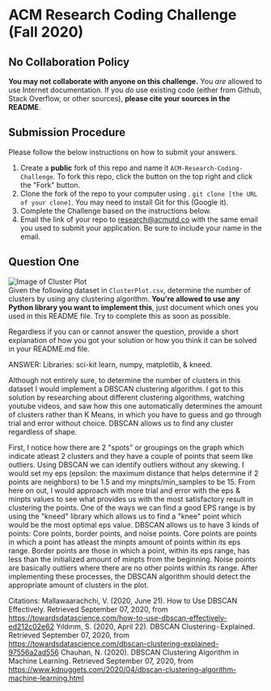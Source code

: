 # ACM Research Coding Challenge (Fall 2020)

## No Collaboration Policy

**You may not collaborate with anyone on this challenge.** You _are_ allowed to use Internet documentation. If you _do_ use existing code (either from Github, Stack Overflow, or other sources), **please cite your sources in the README**.

## Submission Procedure

Please follow the below instructions on how to submit your answers.

1. Create a **public** fork of this repo and name it `ACM-Research-Coding-Challenge`. To fork this repo, click the button on the top right and click the "Fork" button.
2. Clone the fork of the repo to your computer using . `git clone [the URL of your clone]`. You may need to install Git for this (Google it).
3. Complete the Challenge based on the instructions below.
4. Email the link of your repo to research@acmutd.co with the same email you used to submit your application. Be sure to include your name in the email.

## Question One

![Image of Cluster Plot](ClusterPlot.png)
<br/>
Given the following dataset in `ClusterPlot.csv`, determine the number of clusters by using any clustering algorithm. **You're allowed to use any Python library you want to implement this**, just document which ones you used in this README file. Try to complete this as soon as possible.

Regardless if you can or cannot answer the question, provide a short explanation of how you got your solution or how you think it can be solved in your README.md file.



ANSWER: 
Libraries: sci-kit learn, numpy, matplotlib, & kneed.

Although not entirely sure, to determine the number of clusters in this dataset I would implement a DBSCAN clustering algorithm. I got to this solution by researching about different clustering algorithms, watching youtube videos, and saw how this one automatically determines the amount of clusters rather than K Means, in which you have to guess and go through trial and error without choice. DBSCAN allows us to find any cluster regardless of shape. 

First, I notice how there are 2 "spots" or groupings on the graph which indicate atleast 2 clusters and they have a couple of points that seem like outliers. Using DBSCAN we can identify outliers without any skewing. I would set my eps (epsilon: the maximum distance that helps determine if 2 points are neighbors) to be 1.5 and my minpts/min_samples to be 15. From here on out, I would approach with more trial and error with the eps & minpts values to see what provides us with the most satisfactory result in clustering the points. One of the ways we can find a good EPS range is by using the "kneed" library which allows us to find a "knee" point which would be the most optimal eps value. DBSCAN allows us to have 3 kinds of points: Core points, border points, and noise points. Core points are points in which a point has atleast the minpts amount of points within its eps range. Border points are those in which a point, within its eps range, has less than the initialized amount of minpts from the beginning. Noise points are basically outliers where there are no other points within its range. After implementing these processes, the DBSCAN algorithm should detect the appropriate amount of clusters in the plot. 

Citations:
Mallawaarachchi, V. (2020, June 21). How to Use DBSCAN Effectively. Retrieved September 07, 2020, from https://towardsdatascience.com/how-to-use-dbscan-effectively-ed212c02e62
Yıldırım, S. (2020, April 22). DBSCAN Clustering - Explained. Retrieved September 07, 2020, from https://towardsdatascience.com/dbscan-clustering-explained-97556a2ad556
Chauhan, N. (2020). DBSCAN Clustering Algorithm in Machine Learning. Retrieved September 07, 2020, from https://www.kdnuggets.com/2020/04/dbscan-clustering-algorithm-machine-learning.html

